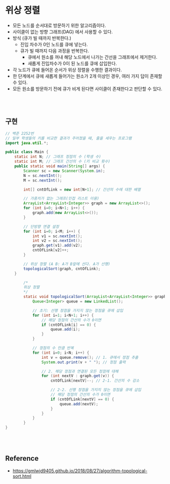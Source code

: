 # 위상 정렬
* 모든 노드를 순서대로 방문하기 위한 알고리즘이다.
* 사이클이 없는 방향 그래프(DAG) 에서 사용할 수 있다.
* 방식 (큐가 빌 때까지 반복한다.)
  * 진입 차수가 0인 노드를 큐에 넣는다.
  * 큐가 빌 때까지 다음 과정을 반복한다.
    * 큐에서 원소를 꺼내 해당 노드에서 나가는 간선을 그래프에서 제거한다. 
    * 새롭게 진입차수가 0이 된 노드를 큐에 삽입한다.
* 각 노드가 큐에 들어온 순서가 위상 정렬을 수행한 결과이다.
* 한 단계에서 큐에 새롭게 들어가는 원소가 2개 이상인 경우, 여러 가지 답이 존재할 수 있다.
* 모든 원소를 방문하기 전에 큐가 비게 된다면 사이클이 존재한다고 판단할 수 있다.

<br><br>

## 구현
```java
// 백준 2252번
// 일부 학생들의 키를 비교한 결과가 주어졌을 때, 줄을 세우는 프로그램
import java.util.*;

public class Main {
    static int N; // 그래프 정점의 수 (학생 수)
    static int M; // 그래프 간선의 수 (키 비교 횟수)
    public static void main(String[] args) {
        Scanner sc = new Scanner(System.in);
        N = sc.nextInt();
        M = sc.nextInt();

        int[] cntOfLink = new int[N+1]; // 간선의 수에 대한 배열

        // 가중치가 없는 그래프(인접 리스트 이용)
        ArrayList<ArrayList<Integer>> graph = new ArrayList<>();
        for (int i=0; i<N+1; i++) {
            graph.add(new ArrayList<>());
        }

        // 단방향 연결 설정
        for (int i=0; i<M; i++) {
            int v1 = sc.nextInt();
            int v2 = sc.nextInt();
            graph.get(v1).add(v2);
            cntOfLink[v2]++;
        }

        // 위상 정렬 (A B: A가 B앞에 선다. A가 선행)
        topologicalSort(graph, cntOfLink);
    }

        /*
        위상 정렬
        */
        static void topologicalSort(ArrayList<ArrayList<Integer>> graph, int [] cntOfLink) {
            Queue<Integer> queue = new LinkedList();

            // 초기: 선행 정점을 가지지 않는 정점을 큐에 삽입
            for (int i=1; i<N+1; i++) {
                // 해당 정점의 간선의 수가 0이면
                if (cntOfLink[i] == 0) {
                    queue.add(i);
                }
            }

            // 정점의 수 만큼 반복
            for (int i=0; i<N; i++) {
                int v = queue.remove(); // 1. 큐에서 정점 추출
                System.out.print(v + " "); // 정점 출력

                // 2. 해당 정점과 연결된 모든 정점에 대해
                for (int nextV : graph.get(v)) {
                    cntOfLink[nextV]--; // 2-1. 간선의 수 감소

                    // 2-2. 선행 정점을 가지지 않는 정점을 큐에 삽입
                    // 해당 정점의 간선의 수가 0이면
                    if (cntOfLink[nextV] == 0) {
                        queue.add(nextV);
                    }
                }
            }
        }
}
```

<br><br>

## Reference
* https://gmlwjd9405.github.io/2018/08/27/algorithm-topological-sort.html